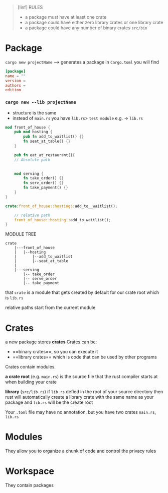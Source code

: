 
>[!inf] RULES
>- a package must have at least one crate
>- a package could have either zero library crates or one library crate  
>- a package could have any number of binary crates `src/bin`



# Package
`cargo new projectName` --> generates a package
in `Cargo.toml` you will find 
```toml
[package]
name = ""
version =
authors = 
edition


```


### `cargo new --lib projectName`
- structure is the same
- instead of `main.rs` you have `lib.rs`> `test module`
e.g. -> `lib.rs`
```rust
mod front_of_house {
	pub mod hosting {
		pub fn add_to_waitlist() {}
		fn seat_at_table() {}
	}

	pub fn eat_at_restaurant(){
	// Absolute path
		

	mod serving {
		fn take_order() {}
		fn serv_order() {}
		fn take_payment() {}
	}
}

crate:front_of_house::hosting::add_to__waitlist();

	// relative path
	front_of_house::hosting::add_to_waitlist();
}
```

MODULE TREE
```
crate 
	|---front_of_house
	|	|--hosting
	|		|--add_to_waitlist
	|		|--seat_at_table
	|
	|---serving
		|-- take_order
		|-- serve_order
		|-- take_payment

```
that `crate` is a module that gets created by default for our crate root which is `lib.rs`

relative paths start from the current module



# Crates
a new package stores **crates**
Crates can be:
- ==binary crates==, so you can execute it
- ==library crates== which is code that can be used by other programs

Crates contain modules.

**a crate root** (e.g. `main.rs`) is the source file that the rust compiler starts at when building your crate

**library** (`src/lib.rs`)
if `lib.rs` defied in the root of your source directory then rust will automatically create a library crate with the same name as your package and `lib.rs` will be the create root 

Your `.toml` file may have no annotation, but you have two crates `main.rs`, `lib.rs`



# Modules
They allow you to organize a chunk of code and control the privacy rules


# Workspace
They contain packages









